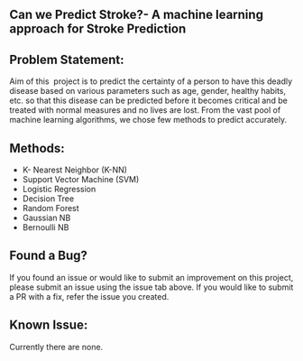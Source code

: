 ## Can we Predict Stroke?- A machine learning approach for Stroke Prediction

## Problem Statement: 
Aim of this  project is to predict the certainty of a person to have this deadly disease based on various parameters such as age, gender, healthy habits, etc. so that this disease can be predicted before it becomes critical and be treated with normal measures and no lives are lost. From the vast pool of machine learning algorithms, we chose few methods to predict accurately.

## Methods:
 - K- Nearest Neighbor (K-NN)
 - Support Vector Machine (SVM)
 - Logistic Regression
 - Decision Tree
 - Random Forest
 - Gaussian NB
 - Bernoulli NB

## Found a Bug?
  If you found an issue or would like to submit an improvement on this project, please submit an issue using the issue tab above. If you would like to submit a PR with a fix, refer the issue you created.

## Known Issue:
  Currently there are none. 




